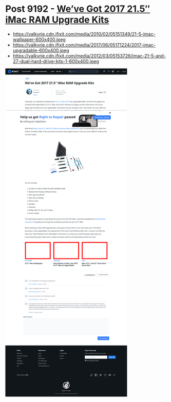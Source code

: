 # Post 9192 - [We&#8217;ve Got 2017 21.5&#8243; iMac RAM Upgrade Kits](https://www.ifixit.com/News/9192/2017-imac-ram-upgrade)

- https://valkyrie.cdn.ifixit.com/media/2010/02/05151349/21-5-imac-wallpaper-600x400.jpeg
- https://valkyrie.cdn.ifixit.com/media/2017/06/05171224/2017-imac-upgradable-600x400.jpeg
- https://valkyrie.cdn.ifixit.com/media/2012/03/05153726/imac-21-5-and-27-dual-hard-drive-kits-1-600x400.jpeg

![screencap](screenshots/3bf805f6-842b-44bd-8ba8-3490c5758b41.png)

